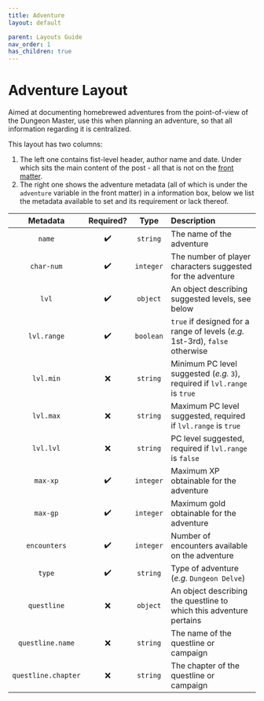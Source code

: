 ```yaml
---
title: Adventure
layout: default

parent: Layouts Guide
nav_order: 1
has_children: true
---
```


# Adventure Layout

Aimed at documenting homebrewed adventures from the point-of-view of the Dungeon Master, use this when planning an adventure, so that all information regarding it is centralized.

This layout has two columns:

1. The left one contains fist-level header, author name and date. Under which sits the main content of the post - all that is not on the [front matter].
2. The right one shows the adventure metadata (all of which is under the `adventure` variable in the front matter) in a information box, below we list the metadata available to set and its requirement or lack thereof.

| Metadata            | Required?          | Type      | Description                                                                  |
|:-------------------:|:------------------:|:---------:|:-----------------------------------------------------------------------------|
| `name`              | :heavy_check_mark: | `string`  | The name of the adventure                                                    |
| `char-num`          | :heavy_check_mark: | `integer` | The number of player characters suggested for the adventure                  |
| `lvl`               | :heavy_check_mark: | `object`  | An object describing suggested levels, see below                             |
| `lvl.range`         | :heavy_check_mark: | `boolean` | `true` if designed for a range of levels (*e.g.* 1st-3rd), `false` otherwise |
| `lvl.min`           | :x:                | `string`  | Minimum PC level suggested (*e.g.* `3`), required if `lvl.range` is `true`   |
| `lvl.max`           | :x:                | `string`  | Maximum PC level suggested, required if `lvl.range` is `true`                |
| `lvl.lvl`           | :x:                | `string`  | PC level suggested, required if `lvl.range` is `false`                       |
| `max-xp`            | :heavy_check_mark: | `integer` | Maximum XP obtainable for the adventure                                      |
| `max-gp`            | :heavy_check_mark: | `integer` | Maximum gold obtainable for the adventure                                    |
| `encounters`        | :heavy_check_mark: | `integer` | Number of encounters available on the adventure                              |
| `type`              | :heavy_check_mark: | `string`  | Type of adventure (*e.g.* `Dungeon Delve`)                                   |
| `questline`         | :x:                | `object`  | An object describing the questline to which this adventure pertains          |
| `questline.name`    | :x:                | `string`  | The name of the questline or campaign                                        |
| `questline.chapter` | :x:                | `string`  | The chapter of the questline or campaign                                     |

[Jekyll]: https://jekyllrb.com/
[front matter]: https://jekyllrb.com/docs/front-matter/
[ISO 8601]: https://www.iso.org/iso-8601-date-and-time-format.html
[SRD]: http://www.d20srd.org/index.htm
